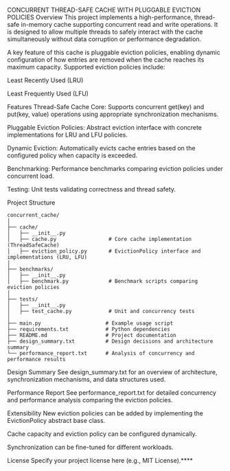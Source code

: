 CONCURRENT THREAD-SAFE CACHE WITH PLUGGABLE EVICTION POLICIES
Overview
This project implements a high-performance, thread-safe in-memory cache supporting concurrent read and write operations. It is designed to allow multiple threads to safely interact with the cache simultaneously without data corruption or performance degradation.

A key feature of this cache is pluggable eviction policies, enabling dynamic configuration of how entries are removed when the cache reaches its maximum capacity. Supported eviction policies include:

Least Recently Used (LRU)

Least Frequently Used (LFU)

Features
Thread-Safe Cache Core: Supports concurrent get(key) and put(key, value) operations using appropriate synchronization mechanisms.

Pluggable Eviction Policies: Abstract eviction interface with concrete implementations for LRU and LFU policies.

Dynamic Eviction: Automatically evicts cache entries based on the configured policy when capacity is exceeded.

Benchmarking: Performance benchmarks comparing eviction policies under concurrent load.

Testing: Unit tests validating correctness and thread safety.

Project Structure
```
concurrent_cache/
│
├── cache/
│   ├── __init__.py
│   ├── cache.py                 # Core cache implementation (ThreadSafeCache)
│   ├── eviction_policy.py       # EvictionPolicy interface and implementations (LRU, LFU)
│
├── benchmarks/
│   ├── __init__.py
│   ├── benchmark.py             # Benchmark scripts comparing eviction policies
│
├── tests/
│   ├── __init__.py
│   ├── test_cache.py            # Unit and concurrency tests
│
├── main.py                     # Example usage script
├── requirements.txt            # Python dependencies
├── README.md                   # Project documentation
├── design_summary.txt          # Design decisions and architecture summary
└── performance_report.txt      # Analysis of concurrency and performance results
```
Design Summary
See design_summary.txt for an overview of architecture, synchronization mechanisms, and data structures used.

Performance Report
See performance_report.txt for detailed concurrency and performance analysis comparing the eviction policies.

Extensibility
New eviction policies can be added by implementing the EvictionPolicy abstract base class.

Cache capacity and eviction policy can be configured dynamically.

Synchronization can be fine-tuned for different workloads.

License
Specify your project license here (e.g., MIT License).****
